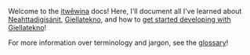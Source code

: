 Welcome to the [itwêwina] docs! Here, I'll document all I've learned
about [Neahttadigisánit], [Giellatekno], and how to [get started
developing with Giellatekno][getting-started-gt]!

For more information over terminology and jargon, see the
[glossary]!

[itwêwina]: https://github.com/UAlbertaALTLab/itwewina
[glossary]: ./glossary.md
[getting-started-gt]: ./getting-started-giellatekno.md
[Neahttadigisánit]: #
[Giellatekno]: #
